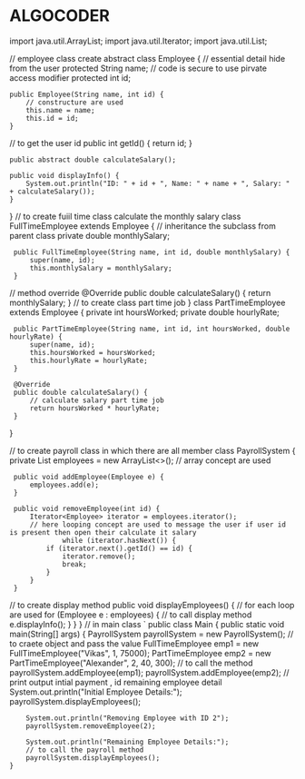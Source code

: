 # ALGOCODER
import java.util.ArrayList;
import java.util.Iterator;
import java.util.List;

// employee class create
abstract class Employee {
    // essential detail hide from the user
    protected String name;
    // code is secure to use pirvate access modifier
    protected int id;

    public Employee(String name, int id) {
        // constructure are used
        this.name = name;
        this.id = id;
    }
// to get the user id
    public int getId() {
        return id;
    }

    public abstract double calculateSalary();

    public void displayInfo() {
        System.out.println("ID: " + id + ", Name: " + name + ", Salary: " + calculateSalary());
    }
}
// to create fuiil time class calculate the monthly salary
 class FullTimeEmployee extends Employee {
    // inheritance the subclass from parent class
     private double monthlySalary;

     public FullTimeEmployee(String name, int id, double monthlySalary) {
         super(name, id);
         this.monthlySalary = monthlySalary;
     }
// method override
     @Override
     public double calculateSalary() {
         return monthlySalary;
     }
     // to create class part time job
 } class PartTimeEmployee extends Employee {
     private int hoursWorked;
     private double hourlyRate;

     public PartTimeEmployee(String name, int id, int hoursWorked, double hourlyRate) {
         super(name, id);
         this.hoursWorked = hoursWorked;
         this.hourlyRate = hourlyRate;
     }

     @Override
     public double calculateSalary() {
         // calculate salary part time job
         return hoursWorked * hourlyRate;
     }
 }

// to create payroll  class in which there are all member
 class PayrollSystem {
     private List<Employee> employees = new ArrayList<>();
     // array concept are used

     public void addEmployee(Employee e) {
         employees.add(e);
     }

     public void removeEmployee(int id) {
         Iterator<Employee> iterator = employees.iterator();
         // here looping concept are used to message the user if user id is present then open their calculate it salary
                 while (iterator.hasNext()) {
             if (iterator.next().getId() == id) {
                 iterator.remove();
                 break;
             }
         }
     }
// to create display method
     public void displayEmployees() {
         // for each loop are used
         for (Employee e : employees) {
             // to call display method
             e.displayInfo();
         }
     }
 }
 // in main class `
public class Main {
    public static void main(String[] args) {
        PayrollSystem payrollSystem = new PayrollSystem();
// to craete object and pass the value
        FullTimeEmployee emp1 = new FullTimeEmployee("Vikas", 1, 75000);
        PartTimeEmployee emp2 = new PartTimeEmployee("Alexander", 2, 40, 300);
// to call the method
        payrollSystem.addEmployee(emp1);
        payrollSystem.addEmployee(emp2);
// print output intial payment , id remaining employee detail
        System.out.println("Initial Employee Details:");
        payrollSystem.displayEmployees();

        System.out.println("Removing Employee with ID 2");
        payrollSystem.removeEmployee(2);

        System.out.println("Remaining Employee Details:");
        // to call the payroll method
        payrollSystem.displayEmployees();
    }
